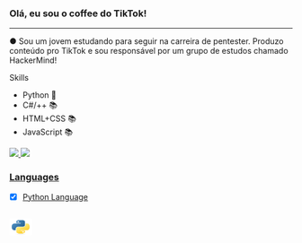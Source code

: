 ### Olá, eu sou o coffee do TikTok!
_____________________________________

● Sou um jovem estudando para seguir na carreira de pentester. Produzo conteúdo pro TikTok e sou responsável por um grupo de estudos chamado HackerMind!

   Skills
- Python 🐍
- C#/++ 📚
- HTML+CSS 📚
- JavaScript 📚

<div>
  <a href="https://github.com/CoffeeDeev">
  <img height="180em" src="https://github-readme-stats.vercel.app/api?username=CoffeeDeev&show_icons=true&theme=dracula&include_all_commits=true&count_private=true" /_>
  <img height="180em" src="https://github-readme-stats.vercel.app/api/top-langs/?username=CoffeeDeev&layout=compact&langs_count=7&theme=dracula" /_>
 <div>

 ### Languages
- [x] Python Language
##
<img align="center" alt="Rafa-Python" height="30" width="40" src="https://raw.githubusercontent.com/devicons/devicon/master/icons/python/python-original.svg">
<div>
